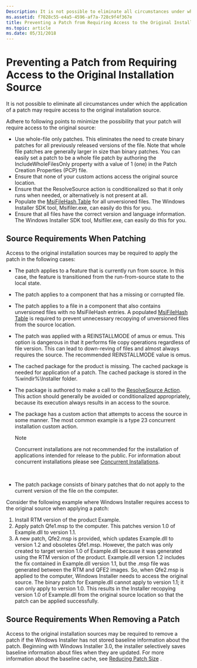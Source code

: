 ```yaml
---
Description: It is not possible to eliminate all circumstances under which the application of a patch may require access to the original installation source.
ms.assetid: f7028c55-e4a5-4596-af7a-728c9f4f367e
title: Preventing a Patch from Requiring Access to the Original Installation Source
ms.topic: article
ms.date: 05/31/2018
---
```


# Preventing a Patch from Requiring Access to the Original Installation Source

It is not possible to eliminate all circumstances under which the application of a patch may require access to the original installation source.

Adhere to following points to minimize the possibility that your patch will require access to the original source:

-   Use whole-file only patches. This eliminates the need to create binary patches for all previously released versions of the file. Note that whole file patches are generally larger in size than binary patches. You can easily set a patch to be a whole file patch by authoring the IncludeWholeFilesOnly property with a value of 1 (one) in the Patch Creation Properties (PCP) file.
-   Ensure that none of your custom actions access the original source location.
-   Ensure that the ResolveSource action is conditionalized so that it only runs when needed, or alternatively is not present at all.
-   Populate the [MsiFileHash Table](msifilehash-table.md) for all unversioned files. The Windows Installer SDK tool, Msifiler.exe, can easily do this for you.
-   Ensure that all files have the correct version and language information. The Windows Installer SDK tool, Msifiler.exe, can easily do this for you.

## Source Requirements When Patching

Access to the original installation sources may be required to apply the patch in the following cases:

-   The patch applies to a feature that is currently run from source. In this case, the feature is transitioned from the run-from-source state to the local state.
-   The patch applies to a component that has a missing or corrupted file.
-   The patch applies to a file in a component that also contains unversioned files with no MsiFileHash entries. A populated [MsiFileHash Table](msifilehash-table.md) is required to prevent unnecessary recopying of unversioned files from the source location.
-   The patch was applied with a REINSTALLMODE of amus or emus. This option is dangerous in that it performs file copy operations regardless of file version. This can lead to down-reving of files and almost always requires the source. The recommended REINSTALLMODE value is omus.
-   The cached package for the product is missing. The cached package is needed for application of a patch. The cached package is stored in the %windir%\\Installer folder.
-   The package is authored to make a call to the [ResolveSource Action](resolvesource-action.md). This action should generally be avoided or conditionalized appropriately, because its execution always results in an access to the source.
-   The package has a custom action that attempts to access the source in some manner. The most common example is a type 23 concurrent installation custom action.
    > [!Note]  
    > Concurrent installations are not recommended for the installation of applications intended for release to the public. For information about concurrent installations please see [Concurrent Installations](concurrent-installations.md).

     

-   The patch package consists of binary patches that do not apply to the current version of the file on the computer.

Consider the following example where Windows Installer requires access to the original source when applying a patch:

1.  Install RTM version of the product Example.
2.  Apply patch Qfe1.msp to the computer. This patches version 1.0 of Example.dll to version 1.1.
3.  A new patch, Qfe2.msp is provided, which updates Example.dll to version 1.2 and obsoletes Qfe1.msp. However, the patch was only created to target version 1.0 of Example.dll because it was generated using the RTM version of the product. Example.dll version 1.2 includes the fix contained in Example.dll version 1.1, but the .msp file was generated between the RTM and QFE2 images. So, when Qfe2.msp is applied to the computer, Windows Installer needs to access the original source. The binary patch for Example.dll cannot apply to version 1.1; it can only apply to version 1.0. This results in the Installer recopying version 1.0 of Example.dll from the original source location so that the patch can be applied successfully.

## Source Requirements When Removing a Patch

Access to the original installation sources may be required to remove a patch if the Windows Installer has not stored baseline information about the patch. Beginning with Windows Installer 3.0, the installer selectively saves baseline information about files when they are updated. For more information about the baseline cache, see [Reducing Patch Size](reducing-patch-size.md) .

 

 



